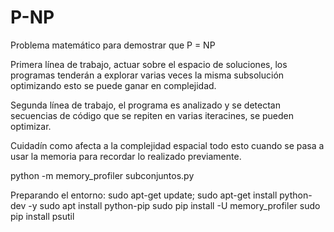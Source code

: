 # P-NP
Problema matemático para demostrar que P = NP

Primera línea de trabajo, actuar sobre el espacio de soluciones, los programas tenderán a explorar varias veces la misma
subsolución optimizando esto se puede ganar en complejidad.

Segunda línea de trabajo, el programa es analizado y se detectan secuencias de código que se repiten en varias iteracines, 
se pueden optimizar.

Cuidadín como afecta a la complejidad espacial todo esto cuando se pasa a usar la memoria para recordar lo realizado 
previamente.

python -m memory_profiler subconjuntos.py



Preparando el entorno:
sudo apt-get  update; sudo apt-get install  python-dev -y
sudo apt install python-pip
sudo pip install -U memory_profiler
sudo pip install psutil
